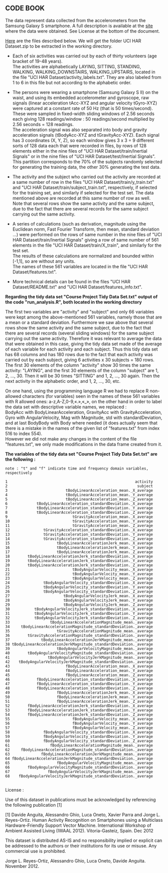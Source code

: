 CODE BOOK
-----------
The data represent data collected from the accelerometers from the Samsung Galaxy S smartphone. A full description is available at the [site](http://archive.ics.uci.edu/ml/datasets/Human+Activity+Recognition+Using+Smartphones) where the data were obtained. See License at the bottom of the document.

[Here](https://d396qusza40orc.cloudfront.net/getdata%2Fprojectfiles%2FUCI%20HAR%20Dataset.zip) are the files described below. We will get the folder UCI HAR Dataset.zip to be extracted in the working directory.

* Each of six activities was carried out by each of thirty volunteers (age bracket of 19-48 years).  
The activities are alphabetically LAYING, SITTING, STANDING, WALKING, WALKING_DOWNSTAIRS, WALKING_UPSTAIRS, located in the file "UCI HAR Dataset/activity_labels.txt". They are also labeled from 1 to 6 in this file but not according to the alphabetic order.

* The persons were wearing a smartphone (Samsung Galaxy S II) on the waist, and using its embedded accelerometer and gyroscope, raw signals (linear acceleration tAcc-XYZ and angular velocity tGyro-XYZ) were captured at a constant rate of 50 Hz (that is 50 times/second). 
These were sampled in fixed-width sliding windows of 2.56 seconds each giving 128 readings/window : 50 readings/second multiplied by 2.56 seconds = 128 readings.  
The acceleration signal was also separated into body and gravity acceleration signals (tBodyAcc-XYZ and tGravityAcc-XYZ).
Each signal has 3 coordinates (X, Y, Z), so each window gives 3 x 3 = 9 different sorts of 128 data each that were recorded in files, by rows of 128 elements either in the nine files of "UCI HAR Dataset/train/Inertial Signals" or in the nine files of "UCI HAR Dataset/test/Inertial Signals". This partition corresponds to the 70% of the subjects randomly selected for generating the training data, the other 30%  generating the test data.  

* The activity and the subject  who carried out the activity are recorded at a same number of row in the files "UCI HAR Dataset/train/y_train.txt" and "UCI HAR Dataset/train/subject_train.txt", respectively, if selected for the training set, and similarly if selected for the test set. The data mentioned above are recorded at this same number of row as well.  
Note that several rows show the same activity and the same subject, due to the fact that there are several records for the same subject carrying out the same activity.

* A series of calculations (such as derivation, magnitude using the Euclidean norm, Fast Fourier Transform, then mean, standard deviation ...) were performed on the rows of same number in the nine files of "UCI HAR Dataset/train/Inertial Signals" giving a row of same number of 561 elements in the file "UCI HAR Dataset/train/X_train", and similarly for the test set.  
The results of these calculations are normalized and bounded within [-1,1], so are without any units.  
The names of these 561 variables are located in the file "UCI HAR Dataset/features.txt".

* More technical details can be found in the files "UCI HAR Dataset/README.txt" and "UCI HAR Dataset/features_info.txt".

**Regarding the tidy data set "Course Project Tidy Data Set.txt" output of the code "run_analysis.R", both located in the working directory**

The first two variables are "activity" and "subject" and only 66 variables were kept among the above-mentioned 561 variables, namely those that are a mean or a standard deviation. Furthermore we saw above that several rows show the same activity and the same subject, due to the fact that there are several records (several sliding windows) for the same subject carrying out the same activity. Therefore it was relevant to average the data that were obtained in this case, giving the tidy data set made of the average of each variable for each activity and each subject.
Thus this tidy data set has 68 columns and has 180 rows due to the fact that each activity was carried out by each subject, giving 6 activities x 30 subjects = 180 rows. The first 30 elements of the column "activity" show 30 times the same activity: "LAYING", and the first 30 elements of the column "subject" are 1, 2, ..., 30. Then it will be 30 times "SITTING" and 1, 2, ..., 30 again. Then the next activity in the alphabetic order, and 1, 2, ..., 30, etc.

On one hand, using the programming language R we had to replace R non-allowed characters (for variables) seen in the names of these 561 variables with R allowed ones: a-z,A-Z,0-9,«.»,«_», on the other hand in order to label the data set with descriptive variable names, we replaced :  
BodyAcc with BodyLinearAcceleration, GravityAcc with GravityAcceleration, Gyro with AngularVelocity, Mag with Magnitude, std with standardDeviation, and at last BodyBody with Body where needed (it does actually seem that there is a mistake in the names of the given list of "features.txt" from index 516 to index 554).  
However we did not make any changes in the content of the file "features.txt", we only made modifications in the data frame created from it.

**The variables of the tidy data set "Course Project Tidy Data Set.txt" are the following :**
 
```
note : "t" and "f" indicate time and frequency domain variables, respectively
```    
```|
1                                                         activity
2                                                          subject
3                          tBodyLinearAcceleration_mean._X_average
4                          tBodyLinearAcceleration_mean._Y_average
5                          tBodyLinearAcceleration_mean._Z_average
6             tBodyLinearAcceleration_standardDeviation._X_average
7             tBodyLinearAcceleration_standardDeviation._Y_average
8             tBodyLinearAcceleration_standardDeviation._Z_average
9                             tGravityAcceleration_mean._X_average
10                            tGravityAcceleration_mean._Y_average
11                            tGravityAcceleration_mean._Z_average
12               tGravityAcceleration_standardDeviation._X_average
13               tGravityAcceleration_standardDeviation._Y_average
14               tGravityAcceleration_standardDeviation._Z_average
15                     tBodyLinearAccelerationJerk_mean._X_average
16                     tBodyLinearAccelerationJerk_mean._Y_average
17                     tBodyLinearAccelerationJerk_mean._Z_average
18        tBodyLinearAccelerationJerk_standardDeviation._X_average
19        tBodyLinearAccelerationJerk_standardDeviation._Y_average
20        tBodyLinearAccelerationJerk_standardDeviation._Z_average
21                            tBodyAngularVelocity_mean._X_average
22                            tBodyAngularVelocity_mean._Y_average
23                            tBodyAngularVelocity_mean._Z_average
24               tBodyAngularVelocity_standardDeviation._X_average
25               tBodyAngularVelocity_standardDeviation._Y_average
26               tBodyAngularVelocity_standardDeviation._Z_average
27                        tBodyAngularVelocityJerk_mean._X_average
28                        tBodyAngularVelocityJerk_mean._Y_average
29                        tBodyAngularVelocityJerk_mean._Z_average
30           tBodyAngularVelocityJerk_standardDeviation._X_average
31           tBodyAngularVelocityJerk_standardDeviation._Y_average
32           tBodyAngularVelocityJerk_standardDeviation._Z_average
33                  tBodyLinearAccelerationMagnitude_mean._average
34     tBodyLinearAccelerationMagnitude_standardDeviation._average
35                     tGravityAccelerationMagnitude_mean._average
36        tGravityAccelerationMagnitude_standardDeviation._average
37              tBodyLinearAccelerationJerkMagnitude_mean._average
38 tBodyLinearAccelerationJerkMagnitude_standardDeviation._average
39                     tBodyAngularVelocityMagnitude_mean._average
40        tBodyAngularVelocityMagnitude_standardDeviation._average
41                 tBodyAngularVelocityJerkMagnitude_mean._average
42    tBodyAngularVelocityJerkMagnitude_standardDeviation._average
43                         fBodyLinearAcceleration_mean._X_average
44                         fBodyLinearAcceleration_mean._Y_average
45                         fBodyLinearAcceleration_mean._Z_average
46            fBodyLinearAcceleration_standardDeviation._X_average
47            fBodyLinearAcceleration_standardDeviation._Y_average
48            fBodyLinearAcceleration_standardDeviation._Z_average
49                     fBodyLinearAccelerationJerk_mean._X_average
50                     fBodyLinearAccelerationJerk_mean._Y_average
51                     fBodyLinearAccelerationJerk_mean._Z_average
52        fBodyLinearAccelerationJerk_standardDeviation._X_average
53        fBodyLinearAccelerationJerk_standardDeviation._Y_average
54        fBodyLinearAccelerationJerk_standardDeviation._Z_average
55                            fBodyAngularVelocity_mean._X_average
56                            fBodyAngularVelocity_mean._Y_average
57                            fBodyAngularVelocity_mean._Z_average
58               fBodyAngularVelocity_standardDeviation._X_average
59               fBodyAngularVelocity_standardDeviation._Y_average
60               fBodyAngularVelocity_standardDeviation._Z_average
61                  fBodyLinearAccelerationMagnitude_mean._average
62     fBodyLinearAccelerationMagnitude_standardDeviation._average
63              fBodyLinearAccelerationJerkMagnitude_mean._average
64 fBodyLinearAccelerationJerkMagnitude_standardDeviation._average
65                     fBodyAngularVelocityMagnitude_mean._average
66        fBodyAngularVelocityMagnitude_standardDeviation._average
67                 fBodyAngularVelocityJerkMagnitude_mean._average
68    fBodyAngularVelocityJerkMagnitude_standardDeviation._average
 
```
License :

Use of this dataset in publications must be acknowledged by referencing the following publication [1]


[1] Davide Anguita, Alessandro Ghio, Luca Oneto, Xavier Parra and Jorge L. Reyes-Ortiz. Human Activity Recognition on Smartphones using a Multiclass Hardware-Friendly Support Vector Machine. International Workshop of Ambient Assisted Living (IWAAL 2012). Vitoria-Gasteiz, Spain. Dec 2012

This dataset is distributed AS-IS and no responsibility implied or explicit can be addressed to the authors or their institutions for its use or misuse. Any commercial use is prohibited.

Jorge L. Reyes-Ortiz, Alessandro Ghio, Luca Oneto, Davide Anguita. November 2012.
